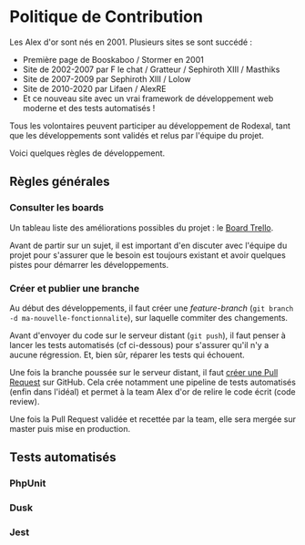 # Politique de Contribution

Les Alex d'or sont nés en 2001. Plusieurs sites se sont succédé :
- Première page de Booskaboo / Stormer en 2001
- Site de 2002-2007 par F le chat / Gratteur / Sephiroth XIII / Masthiks
- Site de 2007-2009 par Sephiroth XIII / Lolow
- Site de 2010-2020 par Lifaen / AlexRE
- Et ce nouveau site avec un vrai framework de développement web moderne et des tests automatisés !

Tous les volontaires peuvent participer au développement de Rodexal, tant que les développements sont validés et relus par l'équipe du projet.

Voici quelques règles de développement.

## Règles générales

### Consulter les boards

Un tableau liste des améliorations possibles du projet : le [Board Trello](https://trello.com/b/Tt4GYLKa/alex-dor-roadmap).

Avant de partir sur un sujet, il est important d'en discuter avec l'équipe du projet pour s'assurer que le besoin est toujours existant et avoir quelques pistes pour démarrer les développements.

### Créer et publier une branche

Au début des développements, il faut créer une _feature-branch_ (`git branch -d ma-nouvelle-fonctionnalite`), sur laquelle commiter des changements.

Avant d'envoyer du code sur le serveur distant (`git push`), il faut penser à lancer les tests automatisés (cf ci-dessous) pour s'assurer qu'il n'y a aucune régression. Et, bien sûr, réparer les tests qui échouent.

Une fois la branche poussée sur le serveur distant, il faut [créer une Pull Request](https://github.com/alexdor-rpgmaker/rodexal/compare) sur GitHub. Cela crée notamment une pipeline de tests automatisés (enfin dans l'idéal) et permet à la team Alex d'or de relire le code écrit (code review).
 
Une fois la Pull Request validée et recettée par la team, elle sera mergée sur master puis mise en production.
  
## Tests automatisés

### PhpUnit
### Dusk
### Jest

